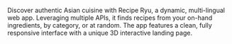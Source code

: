 Discover authentic Asian cuisine with Recipe Ryu, a dynamic, multi-lingual web app. Leveraging multiple APIs, it finds recipes from your on-hand ingredients, by category, or at random. The app features a clean, fully responsive interface with a unique 3D interactive landing page.
